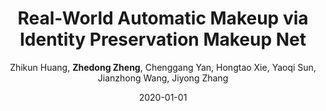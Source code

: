 ---
title: "Real-World Automatic Makeup via Identity Preservation Makeup Net"
collection: publications
permalink: /publication/2020-01-01-Real-World-Automatic-Makeup-via-Identity-Preservation-Makeup-Net
date: 2020-01-01
doi: 
venue: 'IJCAI'
paperurl: 'https://zdzheng.xyz/files/Huang_ijcai20.pdf'
code: 'https://github.com/huangzhikun1995/IPM-Net'
author: 'Zhikun Huang,  <strong>Zhedong Zheng</strong>,  Chenggang Yan,  Hongtao Xie,  Yaoqi Sun,  Jianzhong Wang,  Jiyong Zhang'
citation: ' Zhikun Huang,  Zhedong Zheng,  Chenggang Yan,  Hongtao Xie,  Yaoqi Sun,  Jianzhong Wang,  Jiyong Zhang, &quot;Real-World Automatic Makeup via Identity Preservation Makeup Net.&quot; IJCAI, 2020.'
pub_year: '2020'
bib: >
    
    @inproceedings{huangreal,  
    author = "Huang, Zhikun and Zheng, Zhedong and Yan, Chenggang and Xie, Hongtao and Sun, Yaoqi and Wang, Jianzhong and Zhang, Jiyong",  
    title = "Real-World Automatic Makeup via Identity Preservation Makeup Net",  
    booktitle = "IJCAI",  
    code = "https://github.com/huangzhikun1995/IPM-Net",  
    url = "https://zdzheng.xyz/files/Huang\_ijcai20.pdf",  
    year = "2020"
    }
    

---